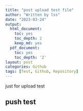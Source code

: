 ```yaml
---
title: "post upload test file"
author: "Written by lss"
date: "2023-03-24"
output:
  html_document:
    toc: yes
    toc_depth: 2
    keep_md: yes
  pdf_document:
    toc: yes
    toc_depth: '2'
layout: post
categories: Github
tags: [Test, Github, Repository]
---
```


just for upload test
## push test 

